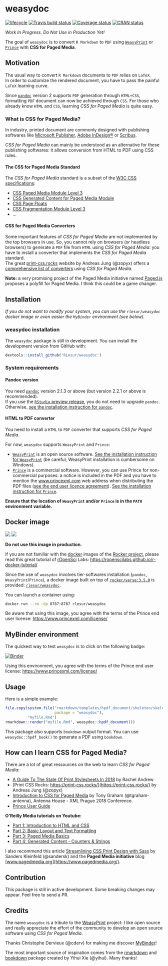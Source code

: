 # weasydoc

[![lifecycle](https://img.shields.io/badge/lifecycle-experimental-orange.svg)](https://www.tidyverse.org/lifecycle/#experimental) [![Travis build status](https://travis-ci.org/RLesur/weasydoc.svg?branch=master)](https://travis-ci.org/RLesur/weasydoc) [![Coverage status](https://codecov.io/gh/RLesur/weasydoc/branch/master/graph/badge.svg)](https://codecov.io/github/RLesur/weasydoc?branch=master) [![CRAN status](https://www.r-pkg.org/badges/version/weasydoc)](https://cran.r-project.org/package=weasydoc)  

_Work In Progress. Do Not Use in Production Yet!_ 

The goal of `weasydoc` is to convert `R Markdown` to `PDF` using [`WeasyPrint`](https://weasyprint.org/) or [`Prince`](https://www.princexml.com/) with **CSS for Paged Media**.

## Motivation

The usual way to convert `R Markdown` documents to `PDF` relies on `LaTeX`.  
In order to customize the rendered document, you have to pass the painful `LaTeX` learning curve.  

Since [`pandoc`](https://pandoc.org/) version 2 supports `PDF` generation through `HTML+CSS`, formatting `PDF` document can now be achieved through `CSS`. For those who already know `HTML` and `CSS`, learning _CSS for Paged Media_ is quite easy.

### What is CSS for Paged Media?

In industry, printed document are commonly designed with publishing softwares like [Microsoft Publisher](https://products.office.com/publisher), [Adobe InDesign®](https://www.adobe.com/InDesign) or [Scribus](https://www.scribus.net/).

_CSS for Paged Media_ can mainly be understood as an alternative for these publishing softwares: it allows conversion from HTML to PDF using CSS rules.  

#### The CSS for Paged Media Standard

The _CSS for Paged Media_ standard is a subset of the [W3C CSS specifications](https://www.w3.org/Style/CSS/specs.en.html):

- [CSS Paged Media Module Level 3](https://www.w3.org/TR/css3-page/)
- [CSS Generated Content for Paged Media Module](https://www.w3.org/TR/css3-gcpm/)
- [CSS Page Floats](https://www.w3.org/TR/css-page-floats-3/)
- [CSS Fragmentation Module Level 3](https://www.w3.org/TR/css-break-3/)
- ...

#### CSS for Paged Media Converters

Some important features of _CSS for Paged Media_ are not implemented by the top browsers in use. So, you cannot rely on browsers (or headless browsers) to generate a `PDF` file from `HTML` using _CSS for Paged Media_: you have to install a converter that implements the _CSS for Paged Media_ standard.  
The great [print-css.rocks](https://print-css.rocks/) website by Andreas Jung (@zopyx) offers a [comprehensive list of converters](https://print-css.rocks/tools.html) using _CSS for Paged Media_.

**Note:** a very promising project of the Paged Media initiative named [Paged.js](https://gitlab.pagedmedia.org/tools/pagedjs) proposes a polyfill for Paged Media. I think this could be a game changer.

## Installation

_If you do not want to modify your system, you can use the `rlesur/weasydoc` docker image or even easier the `MyBinder` environment (see below)._

### weasydoc installation

The `weasydoc` package is still in development. You can install the development version from GitHub with:

``` r
devtools::install_github('RLesur/weasydoc')
```

### System requirements

#### Pandoc version

You need [`pandoc`](https://pandoc.org/) version 2.1.3 or above (but version 2.2.1 or above is recommended).  
If you use the [`RStudio` preview release](https://www.rstudio.com/products/rstudio/download/preview/), you do not need to upgrade `pandoc`. Otherwise, [see the installation instruction for `pandoc`](https://pandoc.org/installing.html).

#### HTML to PDF converter

You need to install a `HTML` to `PDF` converter that supports _CSS for Paged Media_.

For now, `weasydoc` supports `WeasyPrint` and `Prince`:

- [`WeasyPrint`](https://weasyprint.org/) is an open source software. [See the installation instruction for `WeasyPrint`](https://weasyprint.readthedocs.io/en/latest/install.html) (be careful, WeasyPrint installation is cumbersome on Windows).  
- [`Prince`](https://www.princexml.com/) is a commercial software. However, you can use Prince for non-commercial purposes: a notice is included in the PDF and you have to mention the www.princexml.com web address when distributing the PDF files ([see the end user licence agreement](https://www.princexml.com/license/)). [See the installation instruction for `Prince`](https://www.princexml.com/doc-install/).

**Ensure that the location of `WeasyPrint` and/or `Prince` is in the `PATH` environment variable.**

## Docker image

[![](https://images.microbadger.com/badges/version/rlesur/weasydoc.svg)](https://microbadger.com/images/rlesur/weasydoc "Get your own version badge on microbadger.com") [![](https://images.microbadger.com/badges/image/rlesur/weasydoc.svg)](https://microbadger.com/images/rlesur/weasydoc "Get your own image badge on microbadger.com")

**Do not use this image in production.**

If you are not familiar with the [docker](https://www.docker.com/) images of the [Rocker project](https://www.rocker-project.org/), please read this great tutorial of [rOpenSci](https://ropensci.org/) Labs: https://ropenscilabs.github.io/r-docker-tutorial/

Since the use of `weasydoc` involves tier-softwares installation (`pandoc`, `WeasyPrint`/`Prince`), a docker image built on top of [`rocker/verse:3.5.0`](https://hub.docker.com/r/rocker/verse/) is provided: [`rlesur/weasydoc`](https://hub.docker.com/r/rlesur/weasydoc/). 

You can launch a container using:

```bash
docker run --rm -dp 8787:8787 rlesur/weasydoc
```

Be aware that using this image, you agree with the terms of the Prince end user license: https://www.princexml.com/license/

## MyBinder environment

The quickest way to test `weasydoc` is to click on the following badge:

[![Binder](https://mybinder.org/badge.svg)](https://mybinder.org/v2/gh/RLesur/weasydoc-demo/master?urlpath=rstudio)  

Using this environment, you agree with the terms of the Prince end user license: https://www.princexml.com/license/

## Usage

Here is a simple example:

```r
file.copy(system.file("rmarkdown/templates/hpdf_document/skeleton/skeleton.Rmd", 
                      package = "weasydoc"), 
          "myfile.Rmd")
rmarkdown::render("myfile.Rmd", weasydoc::hpdf_document())
```

This package also supports `bookdown` output format. You can use 
`weasydoc::hpdf_book()` to generate a PDF using `bookdown`.

## How can I learn CSS for Paged Media?

There are a lot of great ressources on the web to learn _CSS for Paged Media_:

- [A Guide To The State Of Print Stylesheets In 2018](https://www.smashingmagazine.com/2018/05/print-stylesheets-in-2018/) by Rachel Andrew
- [Print CSS Rocks: https://print-css.rocks/](https://print-css.rocks/) by Andreas Jung (@zopyx)
- [Introduction to CSS for Paged Media](http://www.xmlprague.cz/wp-content/uploads/www.xmlprague.cz/2018/02/CSS-Print.pdf) by Tony Graham (@tgraham-antenna), Antenna House - XML Prague 2018 Conference.
- [Prince User Guide](https://www.princexml.com/doc-prince/)

**O'Reilly Media tutorials on Youtube:**

- [Part 1: Introduction to HTML and CSS](https://www.youtube.com/watch?v=OZeoiotzPFg)
- [Part 2: Basic Layout and Text Formatting](https://www.youtube.com/watch?v=yyqvXhu-HOc)
- [Part 3: Paged Media Basics](https://www.youtube.com/watch?v=P-bDFt2wZDA)
- [Part 4: Generated Content - Counters & Strings](https://www.youtube.com/watch?v=mTgxZmOpJls)

I also recommend this article [Streamlining CSS Print Design with Sass](https://medium.com/@sandersk/streamlining-css-print-design-with-sass-debaa2a204c3) by Sanders Kleinfeld (@sandersk) and the **Paged Media initiative** blog [www.pagedmedia.org](https://www.pagedmedia.org/).

## Contribution

This package is still in active development. Some breaking changes may appear. Feel free to send a PR. 

## Credits

The name `weasydoc` is a tribute to the [WeasyPrint](https://github.com/Kozea/WeasyPrint) project: I like open source and really appreciate the effort of the community to develop an open source software using _CSS for Paged Media_.

Thanks Christophe Dervieux (@cderv) for making me discover [MyBinder](https://mybinder.org/)! 

The most important source of inspiration comes from the [rmarkdown](https://github.com/rstudio/rmarkdown) and [bookdown](https://github.com/rstudio/bookdown) package created by Yihui Xie (@yihui). Many thanks!

